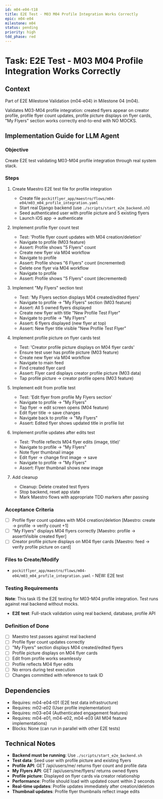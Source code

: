 ```yaml
---
id: m04-e04-t18
title: E2E Test - M03 M04 Profile Integration Works Correctly
epic: m04-e04
milestone: m04
status: pending
priority: high
tdd_phase: red
---
```


# Task: E2E Test - M03 M04 Profile Integration Works Correctly

## Context
Part of E2E Milestone Validation (m04-e04) in Milestone 04 (m04).

Validates M03-M04 profile integration: created flyers appear on creator profile, profile flyer count updates, profile picture displays on flyer cards, "My Flyers" section works correctly end-to-end with NO MOCKS.

## Implementation Guide for LLM Agent

### Objective
Create E2E test validating M03-M04 profile integration through real system stack.

### Steps

1. Create Maestro E2E test file for profile integration
   - Create file `pockitflyer_app/maestro/flows/m04-e04/m03_m04_profile_integration.yaml`
   - Start real Django backend (use `./scripts/start_e2e_backend.sh`)
   - Seed authenticated user with profile picture and 5 existing flyers
   - Launch iOS app → authenticate

2. Implement profile flyer count test
   - Test: 'Profile flyer count updates with M04 creation/deletion'
   - Navigate to profile (M03 feature)
   - Assert: Profile shows "5 Flyers" count
   - Create new flyer via M04 workflow
   - Navigate to profile
   - Assert: Profile shows "6 Flyers" count (incremented)
   - Delete one flyer via M04 workflow
   - Navigate to profile
   - Assert: Profile shows "5 Flyers" count (decremented)

3. Implement "My Flyers" section test
   - Test: 'My Flyers section displays M04 created/edited flyers'
   - Navigate to profile → "My Flyers" section (M03 feature)
   - Assert: All 5 owned flyers displayed
   - Create new flyer with title "New Profile Test Flyer"
   - Navigate to profile → "My Flyers"
   - Assert: 6 flyers displayed (new flyer at top)
   - Assert: New flyer title visible "New Profile Test Flyer"

4. Implement profile picture on flyer cards test
   - Test: 'Creator profile picture displays on M04 flyer cards'
   - Ensure test user has profile picture (M03 feature)
   - Create new flyer via M04 workflow
   - Navigate to main feed
   - Find created flyer card
   - Assert: Flyer card displays creator profile picture (M03 data)
   - Tap profile picture → creator profile opens (M03 feature)

5. Implement edit from profile test
   - Test: 'Edit flyer from profile My Flyers section'
   - Navigate to profile → "My Flyers"
   - Tap flyer → edit screen opens (M04 feature)
   - Edit flyer title → save changes
   - Navigate back to profile → "My Flyers"
   - Assert: Edited flyer shows updated title in profile list

6. Implement profile updates after edits test
   - Test: 'Profile reflects M04 flyer edits (image, title)'
   - Navigate to profile → "My Flyers"
   - Note flyer thumbnail image
   - Edit flyer → change first image → save
   - Navigate to profile → "My Flyers"
   - Assert: Flyer thumbnail shows new image

7. Add cleanup
   - Cleanup: Delete created test flyers
   - Stop backend, reset app state
   - Mark Maestro flows with appropriate TDD markers after passing

### Acceptance Criteria
- [ ] Profile flyer count updates with M04 creation/deletion [Maestro: create → profile → verify count +1]
- [ ] "My Flyers" displays M04 flyers correctly [Maestro: profile → assertVisible created flyer]
- [ ] Creator profile picture displays on M04 flyer cards [Maestro: feed → verify profile picture on card]

### Files to Create/Modify
- `pockitflyer_app/maestro/flows/m04-e04/m03_m04_profile_integration.yaml` - NEW: E2E test

### Testing Requirements
**Note**: This task IS the E2E testing for M03-M04 profile integration. Test runs against real backend without mocks.

- **E2E test**: Full-stack validation using real backend, database, profile API

### Definition of Done
- [ ] Maestro test passes against real backend
- [ ] Profile flyer count updates correctly
- [ ] "My Flyers" section displays M04 created/edited flyers
- [ ] Profile picture displays on M04 flyer cards
- [ ] Edit from profile works seamlessly
- [ ] Profile reflects M04 flyer edits
- [ ] No errors during test execution
- [ ] Changes committed with reference to task ID

## Dependencies
- Requires: m04-e04-t01 (E2E test data infrastructure)
- Requires: m02-e02 (User profile implementation)
- Requires: m03-e04 (Authenticated engagement features)
- Requires: m04-e01, m04-e02, m04-e03 (All M04 feature implementations)
- Blocks: None (can run in parallel with other E2E tests)

## Technical Notes
- **Backend must be running**: Use `./scripts/start_e2e_backend.sh`
- **Test data**: Seed user with profile picture and existing flyers
- **Profile API**: GET /api/users/me/ returns flyer count and profile data
- **My Flyers API**: GET /api/users/me/flyers/ returns owned flyers
- **Profile picture**: Displayed on flyer cards via creator relationship
- **Performance**: Profile should load with updated count within 2 seconds
- **Real-time updates**: Profile updates immediately after creation/deletion
- **Thumbnail updates**: Profile flyer thumbnails reflect image edits
